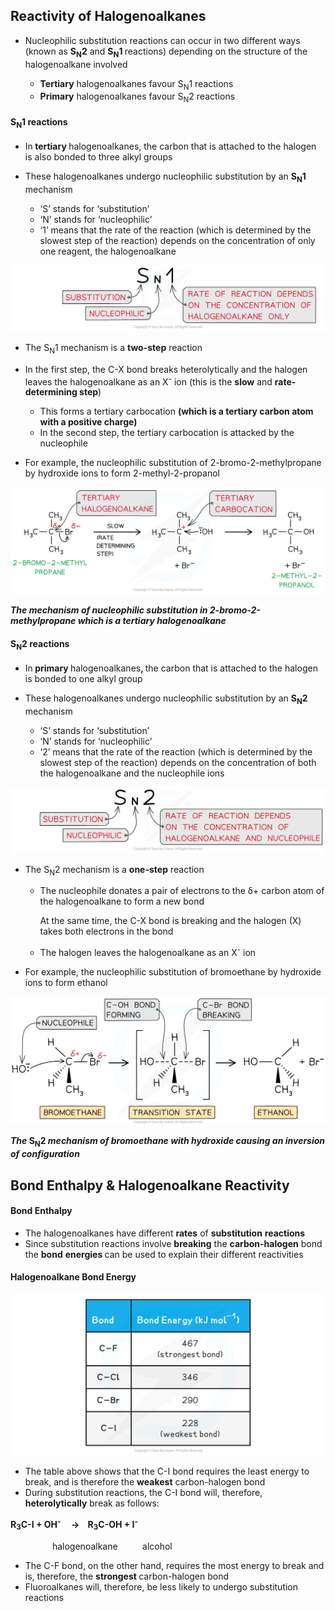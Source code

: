 Reactivity of Halogenoalkanes
-----------------------------

* Nucleophilic substitution reactions can occur in two different ways (known as <b>S</b><sub><b>N</b></sub><b>2</b> and <b>S</b><sub><b>N</b></sub><b>1 </b>reactions) depending on the structure of the halogenoalkane involved

  + <b>Tertiary</b> halogenoalkanes favour S<sub>N</sub>1 reactions
  + <b>Primary</b> halogenoalkanes favour S<sub>N</sub>2 reactions

#### S<sub>N</sub>1 reactions

* In<b> tertiary </b>halogenoalkanes, the carbon that is attached to the halogen is also bonded to three alkyl groups
* These halogenoalkanes undergo nucleophilic substitution by an <b>S</b><sub><b>N</b></sub><b>1</b> mechanism

  + ‘S’ stands for ‘substitution’
  + ‘N’ stands for ‘nucleophilic’
  + ‘1’ means that the rate of the reaction (which is determined by the slowest step of the reaction) depends on the concentration of only one reagent, the halogenoalkane

![Halogen Compounds SN1, downloadable AS & A Level Chemistry revision notes](3.3-Halogen-Compounds-SN1.png)

* The S<sub>N</sub>1 mechanism is a <b>two-step</b> reaction
* In the first step, the C-X bond breaks heterolytically and the halogen leaves the halogenoalkane as an X<sup>-</sup> ion (this is the <b>slow</b> and <b>rate-determining step</b>)

  + This forms a tertiary carbocation <b>(which is a tertiary carbon atom with a positive charge)</b>
  + In the second step, the tertiary carbocation is attacked by the nucleophile

* For example, the nucleophilic substitution of 2-bromo-2-methylpropane by hydroxide ions to form 2-methyl-2-propanol

![Halogen Compounds SN1 of 2-bromo-2-Methylpropane, downloadable AS & A Level Chemistry revision notes](3.3-Halogen-Compounds-SN1-of-2-bromo-2-Methylpropane.png)

*<b>The mechanism of nucleophilic substitution in 2-bromo-2-methylpropane which is a tertiary halogenoalkane</b>*

#### S<sub>N</sub>2 reactions

* In<b> primary </b>halogenoalkanes<b>, </b>the carbon that is attached to the halogen is bonded to one alkyl group
* These halogenoalkanes undergo nucleophilic substitution by an <b>S</b><sub><b>N</b></sub><b>2</b> mechanism

  + ‘S’ stands for ‘substitution’
  + ‘N’ stands for ‘nucleophilic’
  + ‘2’ means that the rate of the reaction (which is determined by the slowest step of the reaction) depends on the concentration of both the halogenoalkane and the nucleophile ions

![Halogen Compounds SN2, downloadable AS & A Level Chemistry revision notes](3.3-Halogen-Compounds-SN2.png)

* The S<sub>N</sub>2 mechanism is a <b>one-step</b> reaction

  + The nucleophile donates a pair of electrons to the δ+ carbon atom of the halogenoalkane to form a new bond

    At the same time, the C-X bond is breaking and the halogen (X) takes both electrons in the bond
  + The halogen leaves the halogenoalkane as an X<sup>-</sup> ion
* For example, the nucleophilic substitution of bromoethane by hydroxide ions to form ethanol

![The SN2 mechanism of bromoethane with hydroxide causing an inversion of configuration, downloadable IB Chemistry revision notes](20.1-The-SN2-mechanism-of-bromoethane-with-hydroxide-causing-an-inversion-of-configuration.png)

*<b>The </b>*<b>S</b><sub><b>N</b></sub><b>2 </b>*<b>mechanism of bromoethane with hydroxide causing an inversion of configuration</b>*

Bond Enthalpy & Halogenoalkane Reactivity
-----------------------------------------

#### Bond Enthalpy

* The halogenoalkanes have different <b>rates</b> of <b>substitution</b> <b>reactions</b>
* Since substitution reactions involve <b>breaking</b> the <b>carbon-halogen</b> bond the <b>bond</b> <b>energies </b>can be used to explain their different reactivities

#### Halogenoalkane Bond Energy

![Halogen Compounds Table 1_Reactivity of Halogenoalkanes, downloadable AS & A Level Chemistry revision notes](3.3-Halogen-Compounds-Table-1_Reactivity-of-Halogenoalkanes.png)

* The table above shows that the C-I bond requires the least energy to break, and is therefore the <b>weakest</b> carbon-halogen bond
* During substitution reactions, the C-I bond will, therefore, <b>heterolytically</b> break as follows:

<b>R</b><sub><b>3</b></sub><b>C-I + OH</b><sup><b>-</b></sup><b>     →    R</b><sub><b>3</b></sub><b>C-OH + I</b><sup><b>-</b></sup>

                 halogenoalkane          alcohol

* The C-F bond, on the other hand, requires the most energy to break and is, therefore, the <b>strongest </b>carbon-halogen bond
* Fluoroalkanes will, therefore, be less likely to undergo substitution reactions